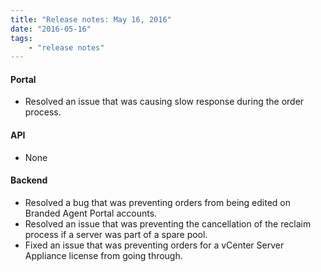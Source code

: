 ```yaml
---
title: "Release notes: May 16, 2016"
date: "2016-05-16"
tags:
    - "release notes"
---
```


#### Portal
+ Resolved an issue that was causing slow response during the order process.

#### API
+ None

#### Backend
+ Resolved a bug that was preventing orders from being edited on Branded Agent Portal accounts.
+ Resolved an issue that was preventing the cancellation of the reclaim process if a server was part of a spare pool.
+ Fixed an issue that was preventing orders for a vCenter Server Appliance license from going through.
